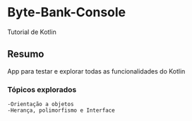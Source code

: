 # Byte-Bank-Console

Tutorial de Kotlin

## Resumo

App para testar e explorar todas as funcionalidades do Kotlin

### Tópicos explorados
    -Orientação a objetos
    -Herança, polimorfismo e Interface